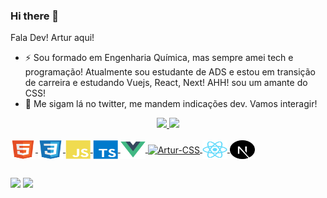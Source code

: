 ### Hi there 👋

Fala Dev! Artur aqui!
- ⚡ Sou formado em Engenharia Química, mas sempre amei tech e programação! Atualmente sou estudante de ADS e estou em transição de carreira e estudando Vuejs, React, Next! AHH! sou um amante do CSS!
- 💬 Me sigam lá no twitter, me mandem indicações dev. Vamos interagir! 

<div align="center">
  <a href="https://github.com/artgoms">
  <img height="180em" src="https://github-readme-stats.vercel.app/api?username=artgoms&show_icons=true&theme=dracula&include_all_commits=true&count_private=true"/>
  <img height="180em" src="https://github-readme-stats.vercel.app/api/top-langs/?username=artgoms&layout=compact&langs_count=7&theme=dracula"/>
</div>
  
<div style="display: inline_block"><br>
  <img align="center" alt="Artur-HTML" height="30" width="40" src="https://raw.githubusercontent.com/devicons/devicon/master/icons/html5/html5-original.svg">
  <img align="center" alt="Artur-CSS" height="30" width="40" src="https://raw.githubusercontent.com/devicons/devicon/master/icons/css3/css3-original.svg">
  <img align="center" alt="Artur-Js" height="30" width="40" src="https://raw.githubusercontent.com/devicons/devicon/master/icons/javascript/javascript-plain.svg">
  <img align="center" alt="Artur-Ts" height="30" width="40" src="https://raw.githubusercontent.com/devicons/devicon/master/icons/typescript/typescript-plain.svg">
  <img align="center" alt="Artur-CSS" height="30" width="40" src="https://raw.githubusercontent.com/devicons/devicon/master/icons/vuejs/vuejs-original.svg">
  <img align="center" alt="Artur-CSS" height="30" width="40" src="https://cdn.jsdelivr.net/gh/devicons/devicon/icons/nuxtjs/nuxtjs-original.svg" />
  <img align="center" alt="Artur-React" height="30" width="40" src="https://raw.githubusercontent.com/devicons/devicon/master/icons/react/react-original.svg">
  <img align="center" alt="Artur-React" height="30" width="40" src="https://raw.githubusercontent.com/devicons/devicon/master/icons/nextjs/nextjs-original.svg">
</div>
  
##
<div> 

  <a href = "mailto:arturg91@outlook.com"><img src="https://img.shields.io/badge/Microsoft_Outlook-0078D4?style=for-the-badge&logo=microsoft-outlook&logoColor=white" target="_blank"></a>
  <a href="https://www.linkedin.com/in/arturbg/" target="_blank"><img src="https://img.shields.io/badge/-LinkedIn-%230077B5?style=for-the-badge&logo=linkedin&logoColor=white" target="_blank"></a> 
  
</div>
